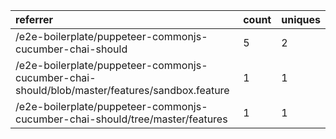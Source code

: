 | referrer                                                                                      | count | uniques |
| :-------------------------------------------------------------------------------------------- | :---- | :------ |
| /e2e-boilerplate/puppeteer-commonjs-cucumber-chai-should                                      | 5     | 2       |
| /e2e-boilerplate/puppeteer-commonjs-cucumber-chai-should/blob/master/features/sandbox.feature | 1     | 1       |
| /e2e-boilerplate/puppeteer-commonjs-cucumber-chai-should/tree/master/features                 | 1     | 1       |